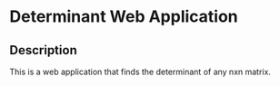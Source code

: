 # Determinant Web Application

## Description

This is a web application that finds the determinant of any nxn matrix. 